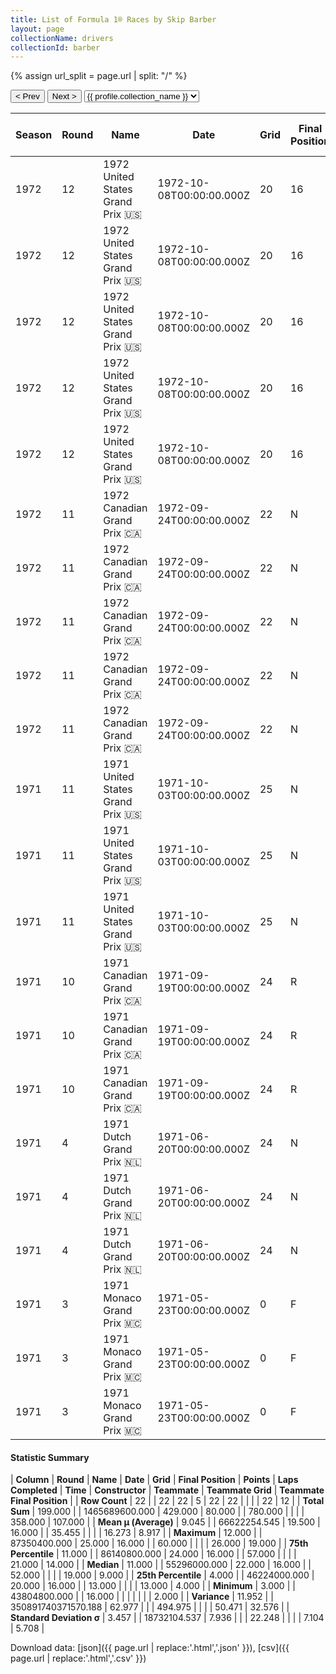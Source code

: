 ```yaml
---
title: List of Formula 1® Races by Skip Barber
layout: page
collectionName: drivers
collectionId: barber
---
```


{% assign url_split = page.url | split: "/" %}
<div id="collection-navigation">
<button onclick="selector.options[selector.selectedIndex-1].value && (window.location = selector.options[selector.selectedIndex-1].value);">&lt; Prev</button>
<button onclick="selector.options[selector.selectedIndex+1].value && (window.location = selector.options[selector.selectedIndex+1].value);">Next &gt;</button>
<select id="selector" onchange="this.options[this.selectedIndex].value && (window.location = this.options[this.selectedIndex].value);">
  {% for collectionId in site.data[page.collectionName].refs %}
    {% if collectionId == page.collectionId %}
      {% assign selected = "selected" %}
    {% else %}
      {% assign selected = "" %}
    {% endif %}
    {% assign profile = site.data[page.collectionName][collectionId].profile %}
    <option value="/f1/{{ page.collectionName }}/{{ collectionId }}/{{ url_split[4] }}" {{ selected }}>{{ profile.collection_name }}</option>
  {% endfor %}
</select>
</div>

| Season | Round | Name | Date | Grid | Final Position | Points | Laps Completed | Time | Constructor | Teammate | Teammate Grid | Teammate Final Position |
|--|--|--|--|--|--|--|--|--|--|--|--|--|
| 1972 | 12 | 1972 United States Grand Prix 🇺🇸 | 1972-10-08T00:00:00.000Z | 20 | 16 | 0.0 | 57 |   | March 🇬🇧 | [Ronnie Peterson 🇸🇪](/f1/drivers/peterson) | 26 | 4 |
| 1972 | 12 | 1972 United States Grand Prix 🇺🇸 | 1972-10-08T00:00:00.000Z | 20 | 16 | 0.0 | 57 |   | March 🇬🇧 | [Mike Beuttler 🇬🇧](/f1/drivers/beuttler) | 20 | 13 |
| 1972 | 12 | 1972 United States Grand Prix 🇺🇸 | 1972-10-08T00:00:00.000Z | 20 | 16 | 0.0 | 57 |   | March 🇬🇧 | [Henri Pescarolo 🇫🇷](/f1/drivers/pescarolo) | 21 | 14 |
| 1972 | 12 | 1972 United States Grand Prix 🇺🇸 | 1972-10-08T00:00:00.000Z | 20 | 16 | 0.0 | 57 |   | March 🇬🇧 | [Niki Lauda 🇦🇹](/f1/drivers/lauda) | 25 | 19 |
| 1972 | 12 | 1972 United States Grand Prix 🇺🇸 | 1972-10-08T00:00:00.000Z | 20 | 16 | 0.0 | 57 |   | March 🇬🇧 | [Carlos Pace 🇧🇷](/f1/drivers/pace) | 15 | R |
| 1972 | 11 | 1972 Canadian Grand Prix 🇨🇦 | 1972-09-24T00:00:00.000Z | 22 | N | 0.0 | 24 |   | March 🇬🇧 | [Carlos Pace 🇧🇷](/f1/drivers/pace) | 18 | 9 |
| 1972 | 11 | 1972 Canadian Grand Prix 🇨🇦 | 1972-09-24T00:00:00.000Z | 22 | N | 0.0 | 24 |   | March 🇬🇧 | [Henri Pescarolo 🇫🇷](/f1/drivers/pescarolo) | 21 | 13 |
| 1972 | 11 | 1972 Canadian Grand Prix 🇨🇦 | 1972-09-24T00:00:00.000Z | 22 | N | 0.0 | 24 |   | March 🇬🇧 | [Niki Lauda 🇦🇹](/f1/drivers/lauda) | 19 | D |
| 1972 | 11 | 1972 Canadian Grand Prix 🇨🇦 | 1972-09-24T00:00:00.000Z | 22 | N | 0.0 | 24 |   | March 🇬🇧 | [Ronnie Peterson 🇸🇪](/f1/drivers/peterson) | 3 | D |
| 1972 | 11 | 1972 Canadian Grand Prix 🇨🇦 | 1972-09-24T00:00:00.000Z | 22 | N | 0.0 | 24 |   | March 🇬🇧 | [Mike Beuttler 🇬🇧](/f1/drivers/beuttler) | 24 | N |
| 1971 | 11 | 1971 United States Grand Prix 🇺🇸 | 1971-10-03T00:00:00.000Z | 25 | N | 0.0 | 52 |   | March-Ford 🇬🇧 | [Ronnie Peterson 🇸🇪](/f1/drivers/peterson) | 11 | 3 |
| 1971 | 11 | 1971 United States Grand Prix 🇺🇸 | 1971-10-03T00:00:00.000Z | 25 | N | 0.0 | 52 |   | March-Ford 🇬🇧 | [Henri Pescarolo 🇫🇷](/f1/drivers/pescarolo) | 20 | R |
| 1971 | 11 | 1971 United States Grand Prix 🇺🇸 | 1971-10-03T00:00:00.000Z | 25 | N | 0.0 | 52 |   | March-Ford 🇬🇧 | [Nanni Galli 🇮🇹](/f1/drivers/galli) | 23 | R |
| 1971 | 10 | 1971 Canadian Grand Prix 🇨🇦 | 1971-09-19T00:00:00.000Z | 24 | R | 0.0 | 13 |   | March-Ford 🇬🇧 | [Ronnie Peterson 🇸🇪](/f1/drivers/peterson) | 6 | 2 |
| 1971 | 10 | 1971 Canadian Grand Prix 🇨🇦 | 1971-09-19T00:00:00.000Z | 24 | R | 0.0 | 13 |   | March-Ford 🇬🇧 | [Nanni Galli 🇮🇹](/f1/drivers/galli) | 20 | 16 |
| 1971 | 10 | 1971 Canadian Grand Prix 🇨🇦 | 1971-09-19T00:00:00.000Z | 24 | R | 0.0 | 13 |   | March-Ford 🇬🇧 | [Mike Beuttler 🇬🇧](/f1/drivers/beuttler) | 22 | N |
| 1971 | 4 | 1971 Dutch Grand Prix 🇳🇱 | 1971-06-20T00:00:00.000Z | 24 | N | 0.0 | 60 |   | March-Ford 🇬🇧 | [Ronnie Peterson 🇸🇪](/f1/drivers/peterson) | 13 | 4 |
| 1971 | 4 | 1971 Dutch Grand Prix 🇳🇱 | 1971-06-20T00:00:00.000Z | 24 | N | 0.0 | 60 |   | March-Ford 🇬🇧 | [Henri Pescarolo 🇫🇷](/f1/drivers/pescarolo) | 15 | N |
| 1971 | 4 | 1971 Dutch Grand Prix 🇳🇱 | 1971-06-20T00:00:00.000Z | 24 | N | 0.0 | 60 |   | March-Ford 🇬🇧 | [Alex Soler-Roig 🇪🇸](/f1/drivers/roig) | 17 | R |
| 1971 | 3 | 1971 Monaco Grand Prix 🇲🇨 | 1971-05-23T00:00:00.000Z | 0 | F | 0.0 | 0 |   | March-Ford 🇬🇧 | [Ronnie Peterson 🇸🇪](/f1/drivers/peterson) | 6 | 2 |
| 1971 | 3 | 1971 Monaco Grand Prix 🇲🇨 | 1971-05-23T00:00:00.000Z | 0 | F | 0.0 | 0 |   | March-Ford 🇬🇧 | [Henri Pescarolo 🇫🇷](/f1/drivers/pescarolo) | 13 | 8 |
| 1971 | 3 | 1971 Monaco Grand Prix 🇲🇨 | 1971-05-23T00:00:00.000Z | 0 | F | 0.0 | 0 |   | March-Ford 🇬🇧 | [Alex Soler-Roig 🇪🇸](/f1/drivers/roig) | 0 | F |

#### Statistic Summary

| **Column** | **Round** | **Name** | **Date** | **Grid** | **Final Position** | **Points** | **Laps Completed** | **Time** | **Constructor** | **Teammate** | **Teammate Grid** | **Teammate Final Position** |
| **Row Count** | 22 |  | 22 | 22 | 5 | 22 | 22 |  |  |  | 22 | 12 |
| **Total Sum** | 199.000 |  | 1465689600.000 | 429.000 | 80.000 |  | 780.000 |  |  |  | 358.000 | 107.000 |
| **Mean μ (Average)** | 9.045 |  | 66622254.545 | 19.500 | 16.000 |  | 35.455 |  |  |  | 16.273 | 8.917 |
| **Maximum** | 12.000 |  | 87350400.000 | 25.000 | 16.000 |  | 60.000 |  |  |  | 26.000 | 19.000 |
| **75th Percentile** | 11.000 |  | 86140800.000 | 24.000 | 16.000 |  | 57.000 |  |  |  | 21.000 | 14.000 |
| **Median** | 11.000 |  | 55296000.000 | 22.000 | 16.000 |  | 52.000 |  |  |  | 19.000 | 9.000 |
| **25th Percentile** | 4.000 |  | 46224000.000 | 20.000 | 16.000 |  | 13.000 |  |  |  | 13.000 | 4.000 |
| **Minimum** | 3.000 |  | 43804800.000 |  | 16.000 |  |  |  |  |  |  | 2.000 |
| **Variance** | 11.952 |  | 350891740371570.188 | 62.977 |  |  | 494.975 |  |  |  | 50.471 | 32.576 |
| **Standard Deviation σ** | 3.457 |  | 18732104.537 | 7.936 |  |  | 22.248 |  |  |  | 7.104 | 5.708 |

Download data: [json]({{ page.url | replace:'.html','.json' }}), [csv]({{ page.url | replace:'.html','.csv' }})
